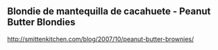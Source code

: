 ## Blondie de mantequilla de cacahuete - Peanut Butter Blondies

http://smittenkitchen.com/blog/2007/10/peanut-butter-brownies/
